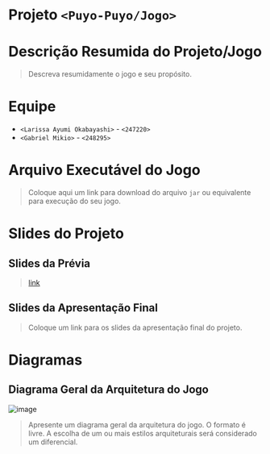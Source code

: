 # Projeto `<Puyo-Puyo/Jogo>`

# Descrição Resumida do Projeto/Jogo

> Descreva resumidamente o jogo e seu propósito.

# Equipe
* `<Larissa Ayumi Okabayashi>` - `<247220>`
* `<Gabriel Mikio>` - `<248295>`

# Arquivo Executável do Jogo

> Coloque aqui um link para download do arquivo `jar` ou equivalente para execução do seu jogo.

# Slides do Projeto

## Slides da Prévia
> [link](https://www.canva.com/design/DAFBKpJP6-U/I3DJP-M3G08Ff8unRmgwOw/view?utm_content=DAFBKpJP6-U&utm_campaign=designshare&utm_medium=link2&utm_source=sharebutton)

## Slides da Apresentação Final
> Coloque um link para os slides da apresentação final do projeto.

# Diagramas

## Diagrama Geral da Arquitetura do Jogo
![image](https://user-images.githubusercontent.com/82288999/174860428-0ea52258-a8ad-45d1-be01-b91c472d2507.png)

> Apresente um diagrama geral da arquitetura do jogo. O formato é livre. A escolha de um ou mais estilos arquiteturais será considerado um diferencial.
